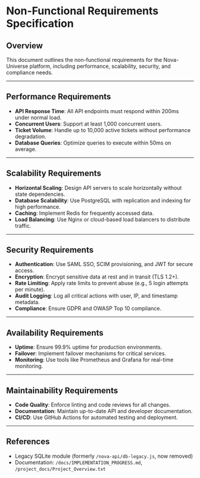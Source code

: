 # Non-Functional Requirements Specification

## Overview

This document outlines the non-functional requirements for the Nova-Universe platform, including performance, scalability, security, and compliance needs.

---

## Performance Requirements

- **API Response Time**: All API endpoints must respond within 200ms under normal load.
- **Concurrent Users**: Support at least 1,000 concurrent users.
- **Ticket Volume**: Handle up to 10,000 active tickets without performance degradation.
- **Database Queries**: Optimize queries to execute within 50ms on average.

---

## Scalability Requirements

- **Horizontal Scaling**: Design API servers to scale horizontally without state dependencies.
- **Database Scalability**: Use PostgreSQL with replication and indexing for high performance.
- **Caching**: Implement Redis for frequently accessed data.
- **Load Balancing**: Use Nginx or cloud-based load balancers to distribute traffic.

---

## Security Requirements

- **Authentication**: Use SAML SSO, SCIM provisioning, and JWT for secure access.
- **Encryption**: Encrypt sensitive data at rest and in transit (TLS 1.2+).
- **Rate Limiting**: Apply rate limits to prevent abuse (e.g., 5 login attempts per minute).
- **Audit Logging**: Log all critical actions with user, IP, and timestamp metadata.
- **Compliance**: Ensure GDPR and OWASP Top 10 compliance.

---

## Availability Requirements

- **Uptime**: Ensure 99.9% uptime for production environments.
- **Failover**: Implement failover mechanisms for critical services.
- **Monitoring**: Use tools like Prometheus and Grafana for real-time monitoring.

---

## Maintainability Requirements

- **Code Quality**: Enforce linting and code reviews for all changes.
- **Documentation**: Maintain up-to-date API and developer documentation.
- **CI/CD**: Use GitHub Actions for automated testing and deployment.

---

## References

- Legacy SQLite module (formerly `/nova-api/db-legacy.js`, now removed)
- Documentation: `/docs/IMPLEMENTATION_PROGRESS.md`, `/project_docs/Project_Overview.txt`
